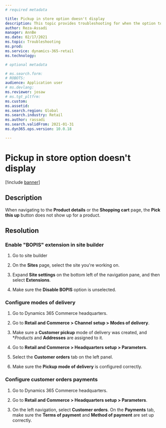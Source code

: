 ```yaml
---
# required metadata

title: Pickup in store option doesn't display
description: This topic provides troubleshooting for when the option to pickup in store doesn't display in the shopping bag or product details page. 
author: Reza-Assadi
manager: AnnBe
ms.date: 02/17/2021
ms.topic: Troubleshooting
ms.prod: 
ms.service: dynamics-365-retail
ms.technology: 

# optional metadata

# ms.search.form: 
# ROBOTS: 
audience: Application user
# ms.devlang: 
ms.reviewer: josaw
# ms.tgt_pltfrm: 
ms.custom: 
ms.assetid: 
ms.search.region: Global
ms.search.industry: Retail
ms.author: rassadi
ms.search.validFrom: 2021-01-31
ms.dyn365.ops.version: 10.0.18

---
```


# Pickup in store option doesn't display

[!include [banner](../../includes/banner.md)]

## Description
When navigating to the **Product details** or the **Shopping cart** page, the **Pick this up** button does not show up for a product.

## Resolution

### Enable "BOPIS" extension in site builder

1. Go to site builder

1. On the **Sites** page, select the site you're working on.

1. Expand **Site settings** on the bottom left of the navigation pane, and then select **Extensions**.

1. Make sure the **Disable BOPIS** option is unselected.

### Configure modes of delivery

1. Go to Dynamics 365 Commerce headquarters.

1. Go to **Retail and Commerce > Channel setup > Modes of delivery**.

1. Make sure a **Customer pickup** mode of delivery was created, and **Products* and **Addresses** are assigned to it.

1. Go to **Retail and Commerce > Headquarters setup > Parameters**.

1. Select the **Customer orders** tab on the left panel.

1. Make sure the **Pickup mode of delivery** is configured correctly.

### Configure customer orders payments

1. Go to Dynamics 365 Commerce headquarters.

1. Go to **Retail and Commerce > Headquarters setup > Parameters**.

1. On the left navigation, select **Customer orders**. On the **Payments** tab, make sure the **Terms of payment** and **Method of payment** are set up correctly.












